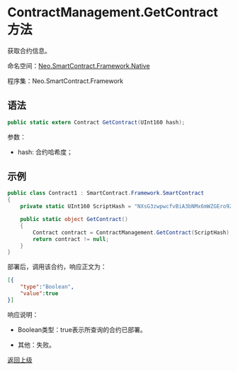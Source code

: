 # ContractManagement.GetContract 方法

获取合约信息。

命名空间：[Neo.SmartContract.Framework.Native](../../native.md)

程序集：Neo.SmartContract.Framework

## 语法

```cs
public static extern Contract GetContract(UInt160 hash);
```

参数：

- hash: 合约哈希度；

## 示例

```cs
public class Contract1 : SmartContract.Framework.SmartContract
{
    private static UInt160 ScriptHash = "NXsG3zwpwcfvBiA3bNMx6mWZGEro9ZqTqM".ToScriptHash();

    public static object GetContract()
    {
        Contract contract = ContractManagement.GetContract(ScriptHash);
        return contract != null;
    }
}
```

部署后，调用该合约，响应正文为：

```json
[{
    "type":"Boolean",
    "value":true
}]
```

响应说明：

- Boolean类型：true表示所查询的合约已部署。

- 其他：失败。

[返回上级](../ContractManagement.md)
